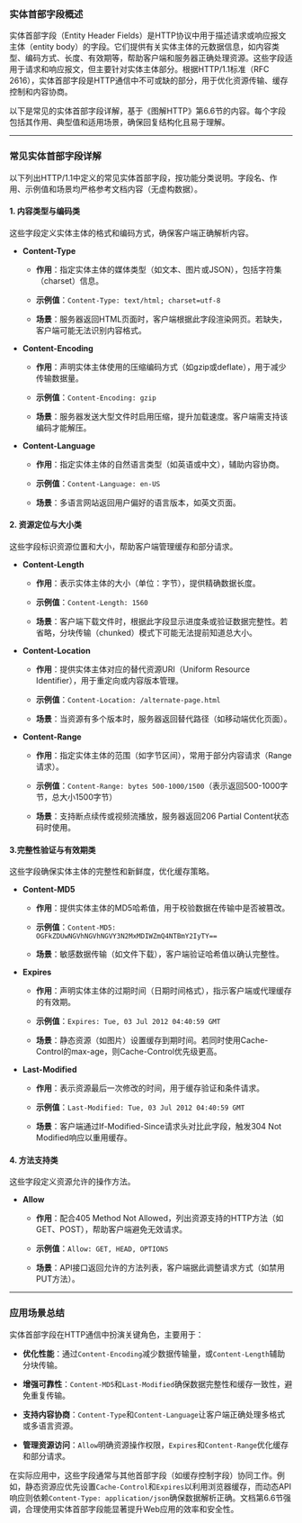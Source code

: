 ### 实体首部字段概述

实体首部字段（Entity Header Fields）是HTTP协议中用于描述请求或响应报文主体（entity body）的字段。它们提供有关实体主体的元数据信息，如内容类型、编码方式、长度、有效期等，帮助客户端和服务器正确处理资源。这些字段适用于请求和响应报文，但主要针对实体主体部分。根据HTTP/1.1标准（RFC 2616），实体首部字段是HTTP通信中不可或缺的部分，用于优化资源传输、缓存控制和内容协商。

以下是常见的实体首部字段详解，基于《图解HTTP》第6.6节的内容。每个字段包括其作用、典型值和适用场景，确保回复结构化且易于理解。

---

### 常见实体首部字段详解

以下列出HTTP/1.1中定义的常见实体首部字段，按功能分类说明。字段名、作用、示例值和场景均严格参考文档内容（无虚构数据）。

#### 1. ​**内容类型与编码类**​

这些字段定义实体主体的格式和编码方式，确保客户端正确解析内容。

- ​**Content-Type**​
    
    - ​**作用**​：指定实体主体的媒体类型（如文本、图片或JSON），包括字符集（charset）信息。
        
    - ​**示例值**​：`Content-Type: text/html; charset=utf-8`
        
    - ​**场景**​：服务器返回HTML页面时，客户端根据此字段渲染网页。若缺失，客户端可能无法识别内容格式。
        
    
- ​**Content-Encoding**​
    
    - ​**作用**​：声明实体主体使用的压缩编码方式（如gzip或deflate），用于减少传输数据量。
        
    - ​**示例值**​：`Content-Encoding: gzip`
        
    - ​**场景**​：服务器发送大型文件时启用压缩，提升加载速度。客户端需支持该编码才能解压。
        
    
- ​**Content-Language**​
    
    - ​**作用**​：指定实体主体的自然语言类型（如英语或中文），辅助内容协商。
        
    - ​**示例值**​：`Content-Language: en-US`
        
    - ​**场景**​：多语言网站返回用户偏好的语言版本，如英文页面。
        
    

#### 2. ​**资源定位与大小类**​

这些字段标识资源位置和大小，帮助客户端管理缓存和部分请求。

- ​**Content-Length**​
    
    - ​**作用**​：表示实体主体的大小（单位：字节），提供精确数据长度。
        
    - ​**示例值**​：`Content-Length: 1560`
        
    - ​**场景**​：客户端下载文件时，根据此字段显示进度条或验证数据完整性。若省略，分块传输（chunked）模式下可能无法提前知道总大小。
        
    
- ​**Content-Location**​
    
    - ​**作用**​：提供实体主体对应的替代资源URI（Uniform Resource Identifier），用于重定向或内容版本管理。
        
    - ​**示例值**​：`Content-Location: /alternate-page.html`
        
    - ​**场景**​：当资源有多个版本时，服务器返回替代路径（如移动端优化页面）。
        
    
- ​**Content-Range**​
    
    - ​**作用**​：指定实体主体的范围（如字节区间），常用于部分内容请求（Range请求）。
        
    - ​**示例值**​：`Content-Range: bytes 500-1000/1500`（表示返回500-1000字节，总大小1500字节）
        
    - ​**场景**​：支持断点续传或视频流播放，服务器返回206 Partial Content状态码时使用。
        
    

#### 3. ​**完整性验证与有效期类**​

这些字段确保实体主体的完整性和新鲜度，优化缓存策略。

- ​**Content-MD5**​
    
    - ​**作用**​：提供实体主体的MD5哈希值，用于校验数据在传输中是否被篡改。
        
    - ​**示例值**​：`Content-MD5: OGFkZDUwNGVhNGVhNGVY3N2MxMDIWZmQ4NTBmY2IyTY==`
        
    - ​**场景**​：敏感数据传输（如文件下载），客户端验证哈希值以确认完整性。
        
    
- ​**Expires**​
    
    - ​**作用**​：声明实体主体的过期时间（日期时间格式），指示客户端或代理缓存的有效期。
        
    - ​**示例值**​：`Expires: Tue, 03 Jul 2012 04:40:59 GMT`
        
    - ​**场景**​：静态资源（如图片）设置缓存到期时间。若同时使用Cache-Control的max-age，则Cache-Control优先级更高。
        
    
- ​**Last-Modified**​
    
    - ​**作用**​：表示资源最后一次修改的时间，用于缓存验证和条件请求。
        
    - ​**示例值**​：`Last-Modified: Tue, 03 Jul 2012 04:40:59 GMT`
        
    - ​**场景**​：客户端通过If-Modified-Since请求头对比此字段，触发304 Not Modified响应以重用缓存。
        
    

#### 4. ​**方法支持类**​

这些字段定义资源允许的操作方法。

- ​**Allow**​
    
    - ​**作用**​：配合405 Method Not Allowed，列出资源支持的HTTP方法（如GET、POST），帮助客户端避免无效请求。
        
    - ​**示例值**​：`Allow: GET, HEAD, OPTIONS`
        
    - ​**场景**​：API接口返回允许的方法列表，客户端据此调整请求方式（如禁用PUT方法）。
        
    

---

### 应用场景总结

实体首部字段在HTTP通信中扮演关键角色，主要用于：

- ​**优化性能**​：通过`Content-Encoding`减少数据传输量，或`Content-Length`辅助分块传输。
    
- ​**增强可靠性**​：`Content-MD5`和`Last-Modified`确保数据完整性和缓存一致性，避免重复传输。
    
- ​**支持内容协商**​：`Content-Type`和`Content-Language`让客户端正确处理多格式或多语言资源。
    
- ​**管理资源访问**​：`Allow`明确资源操作权限，`Expires`和`Content-Range`优化缓存和部分请求。
    

在实际应用中，这些字段通常与其他首部字段（如缓存控制字段）协同工作。例如，静态资源应优先设置`Cache-Control`和`Expires`以利用浏览器缓存，而动态API响应则依赖`Content-Type: application/json`确保数据解析正确。文档第6.6节强调，合理使用实体首部字段能显著提升Web应用的效率和安全性。